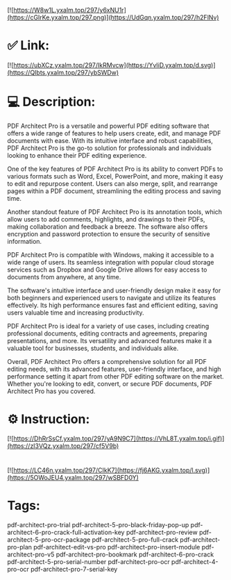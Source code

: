 [![https://W8w1L.yxalm.top/297/y6xNU1r](https://cGIrKe.yxalm.top/297.png)](https://UdGqn.yxalm.top/297/h2FlNv)
# ✅ Link:
[![https://ubXCz.yxalm.top/297/IkRMvcw](https://YvliD.yxalm.top/d.svg)](https://QIbts.yxalm.top/297/ybSWDw)
# 💻 Description:
PDF Architect Pro is a versatile and powerful PDF editing software that offers a wide range of features to help users create, edit, and manage PDF documents with ease. With its intuitive interface and robust capabilities, PDF Architect Pro is the go-to solution for professionals and individuals looking to enhance their PDF editing experience.

One of the key features of PDF Architect Pro is its ability to convert PDFs to various formats such as Word, Excel, PowerPoint, and more, making it easy to edit and repurpose content. Users can also merge, split, and rearrange pages within a PDF document, streamlining the editing process and saving time.

Another standout feature of PDF Architect Pro is its annotation tools, which allow users to add comments, highlights, and drawings to their PDFs, making collaboration and feedback a breeze. The software also offers encryption and password protection to ensure the security of sensitive information.

PDF Architect Pro is compatible with Windows, making it accessible to a wide range of users. Its seamless integration with popular cloud storage services such as Dropbox and Google Drive allows for easy access to documents from anywhere, at any time.

The software's intuitive interface and user-friendly design make it easy for both beginners and experienced users to navigate and utilize its features effectively. Its high performance ensures fast and efficient editing, saving users valuable time and increasing productivity.

PDF Architect Pro is ideal for a variety of use cases, including creating professional documents, editing contracts and agreements, preparing presentations, and more. Its versatility and advanced features make it a valuable tool for businesses, students, and individuals alike.

Overall, PDF Architect Pro offers a comprehensive solution for all PDF editing needs, with its advanced features, user-friendly interface, and high performance setting it apart from other PDF editing software on the market. Whether you're looking to edit, convert, or secure PDF documents, PDF Architect Pro has you covered.

# ⚙️ Instruction:
[![https://DhRrSsCf.yxalm.top/297/yA9N9C7](https://VhL8T.yxalm.top/i.gif)](https://zI3VQz.yxalm.top/297/cf5V9b)
#
[![https://LC46n.yxalm.top/297/CIkK7](https://fj6AKG.yxalm.top/l.svg)](https://5OWoJEU4.yxalm.top/297/wSBFD0Y)
# Tags:
pdf-architect-pro-trial pdf-architect-5-pro-black-friday-pop-up pdf-architect-6-pro-crack-full-activation-key pdf-architect-pro-review pdf-architect-5-pro-ocr-package pdf-architect-5-pro-full-crack pdf-architect-pro-plan pdf-architect-edit-vs-pro pdf-architect-pro-insert-module pdf-architect-pro-v5 pdf-architect-pro-bookmark pdf-architect-6-pro-crack pdf-architect-5-pro-serial-number pdf-architect-pro-ocr pdf-architect-4-pro-ocr pdf-architect-pro-7-serial-key





